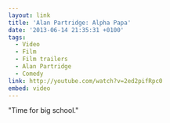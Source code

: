 ```yaml
---
layout: link
title: 'Alan Partridge: Alpha Papa'
date: '2013-06-14 21:35:31 +0100'
tags:
  - Video
  - Film
  - Film trailers
  - Alan Partridge
  - Comedy
link: http://youtube.com/watch?v=2ed2pifRpc0
embed: video
---
```

"Time for big school."
